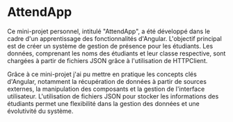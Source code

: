# AttendApp

Ce mini-projet personnel, intitulé "AttendApp", a été développé dans le cadre d'un apprentissage des fonctionnalités d'Angular. L'objectif principal est de créer un système de gestion de présence pour les étudiants. Les données, comprenant les noms des étudiants et leur classe respective, sont chargées à partir de fichiers JSON grâce à l'utilisation de HTTPClient.

Grâce à ce mini-projet j'ai pu mettre en pratique les concepts clés d'Angular, notamment la récupération de données à partir de sources externes, la manipulation des composants et la gestion de l'interface utilisateur. L'utilisation de fichiers JSON pour stocker les informations des étudiants permet une flexibilité dans la gestion des données et une évolutivité du système.
